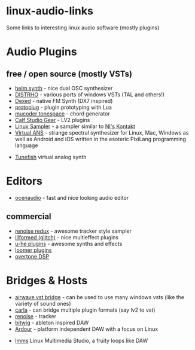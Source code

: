 # linux-audio-links
Some links to interesting linux audio software (mostly plugins)


# Audio Plugins

## free / open source (mostly VSTs)

* [helm synth](http://tytel.org/helm/) - nice dual OSC synthesizer
* [DISTRHO](http://distrho.sourceforge.net/) - various ports of windows VSTs (TAL and others!)
* [Dexed](https://github.com/asb2m10/dexed) - native FM Synth (DX7 inspired)
* [protoplug](http://www.osar.fr/protoplug/) - plugin prototyping with Lua
* [mucoder tonespace](http://www.mucoder.net/en/tonespace/) - chord generator
* [Calf Studio Gear](http://calf-studio-gear.org/) - LV2 plugins
* [Linux Sampler](http://www.linuxsampler.org/) - a sampler similar to [NI's Kontakt](http://www.native-instruments.com/de/products/komplete/samplers/kontakt-5/)
* [Virtual ANS](http://www.warmplace.ru/soft/ans/) - strange spectral synthesizer for Linux, Mac, Windows as well as Android and iOS written in the esoteric PixiLang programming language
- [Tunefish](http://www.tunefish-synth.com/) virtual analog synth

# Editors

* [ocenaudio](http://www.ocenaudio.com.br/) - fast and nice looking audio editor

## commercial

* [renoise redux](http://www.renoise.com/products/redux) - awesome tracker style sampler
* [illformed (glitch)](http://illformed.com/) - nice multieffect plugins
* [u-he plugins](http://www.kvraudio.com/forum/viewtopic.php?f=31&t=424953) - awesome synths and effects
* [loomer plugins](http://www.loomer.co.uk/)
* [overtone DSP](http://www.overtonedsp.co.uk/)

# Bridges & Hosts

* [airwave vst bridge](https://github.com/phantom-code/airwave) - can be used to use many windows vsts (like the variety of sound ones)
* [carla](http://kxstudio.linuxaudio.org/Applications:Carla) - can bridge multiple plugin formats (say lv2 to vst)
* [renoise](http://www.renoise.com/p) - tracker
* [bitwig](https://www.bitwig.com/) - ableton inspired DAW
* [Ardour](http://ardour.org/) - platform independent DAW with a focus on Linux
- [lmms](https://github.com/LMMS/lmms) Linux Multimedia Studio, a fruity loops like DAW
